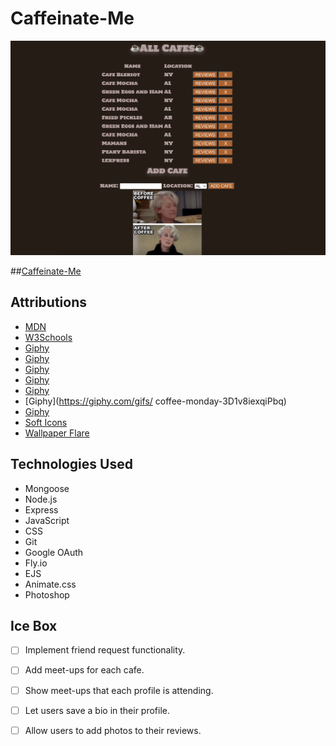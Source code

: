 # Caffeinate-Me

![Caffeinate-Me Screenshot](./public/images/ScreenshotOfCaffeinateMe.png)

##[Caffeinate-Me](https://caffeinate-me.fly.dev)

## Attributions

* [MDN](https://www.w3schools.com/)
* [W3Schools](https://www.w3schools.com/)
* [Giphy](https://giphy.com/gifs/hoppip-coffee-time-adventure-687qS11pXwjCM)
* [Giphy](https://giphy.com/gifs/coffee-snow-white-3oriO04qxVReM5rJEA)
* [Giphy](https://giphy.com/gifs/coffee-the-devil-wears-prada-miranda-priestly-xUOrwpPFzqDh48XEek)
* [Giphy](https://giphy.com/gifs/oZEBLugoTthxS)
* [Giphy](https://giphy.com/gifs/originals-retro-l46Cbqvg6gxGvh2PS)
* [Giphy](https://giphy.com/gifs/
coffee-monday-3D1v8iexqiPbq)
* [Giphy](https://giphy.com/gifs/season-15-the-simpsons-15x22-3orif4JrJbG1J4X9Ze)
* [Soft Icons](https://www.softicons.com/toolbar-icons/32x32-free-design-icons-by-aha-soft/coffee-icon)
* [Wallpaper Flare](https://www.wallpaperflare.com/autumn-leaves-background-tree-coffee-colorful-mug-cup-wallpaper-ysvmv/download/2880x1800)

## Technologies Used
* Mongoose
* Node.js
* Express
* JavaScript
* CSS
* Git
* Google OAuth
* Fly.io
* EJS
* Animate.css
* Photoshop

## Ice Box
- [ ] Implement friend request functionality.
- [ ] Add meet-ups for each cafe.
- [ ] Show meet-ups that each profile is attending.
- [ ] Let users save a bio in their profile.
- [ ] Allow users to add photos to their reviews.


